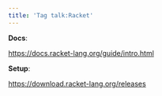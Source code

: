 ```yaml
---
title: 'Tag talk:Racket'
---
```


**Docs**:

<https://docs.racket-lang.org/guide/intro.html>

**Setup**:

<https://download.racket-lang.org/releases>

